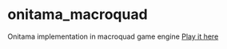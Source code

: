 # onitama_macroquad
Onitama implementation in macroquad game engine
[Play it here](https://hydrazer.github.io/onitama_macroquad/)